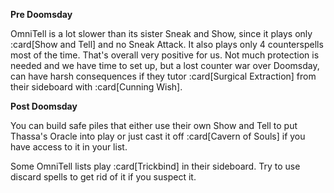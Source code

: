 **Pre Doomsday**

OmniTell is a lot slower than its sister Sneak and Show, since it plays only
:card[Show and Tell] and no Sneak Attack. It also plays only 4 counterspells
most of the time. That's overall very positive for us. Not much protection is
needed and we have time to set up, but a lost counter war over Doomsday, can
have harsh consequences if they tutor :card[Surgical Extraction] from their
sideboard with :card[Cunning Wish].

**Post Doomsday**

You can build safe piles that either use their own Show and Tell to put Thassa's
Oracle into play or just cast it off :card[Cavern of Souls] if you have access
to it in your list.

Some OmniTell lists play :card[Trickbind] in their sideboard. Try to use discard
spells to get rid of it if you suspect it.
